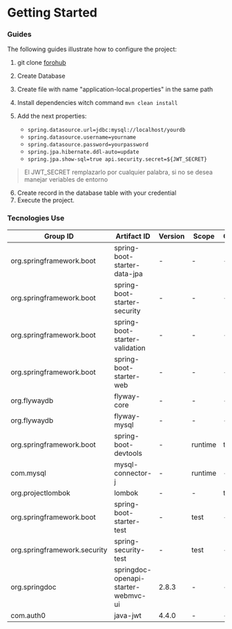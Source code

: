 # Getting Started

### Guides
The following guides illustrate how to configure the project:

1. git clone [forohub](https://gitlab.com/HectorMarroquin/foro-hub-api.git)
2. Create Database
3. Create file with name "application-local.properties" in the same path
4. Install dependencies witch command `mvn clean install`
5. Add the next properties:

   - `spring.datasource.url=jdbc:mysql://localhost/yourdb`
   - `spring.datasource.username=yourname`
   - `spring.datasource.password=yourpassword`
   - `spring.jpa.hibernate.ddl-auto=update`
   - `spring.jpa.show-sql=true api.security.secret=${JWT_SECRET}`

 > El JWT_SECRET remplazarlo por cualquier palabra, si no se desea manejar veriables de entorno

6. Create record in the database table with your credential
7. Execute the project.


### Tecnologies Use

| Group ID                     | Artifact ID                               | Version   | Scope      | Optional |
|------------------------------|-------------------------------------------|-----------|------------|----------|
| org.springframework.boot     | spring-boot-starter-data-jpa             | -         | -          | -        |
| org.springframework.boot     | spring-boot-starter-security             | -         | -          | -        |
| org.springframework.boot     | spring-boot-starter-validation           | -         | -          | -        |
| org.springframework.boot     | spring-boot-starter-web                  | -         | -          | -        |
| org.flywaydb                 | flyway-core                              | -         | -          | -        |
| org.flywaydb                 | flyway-mysql                             | -         | -          | -        |
| org.springframework.boot     | spring-boot-devtools                     | -         | runtime    | true     |
| com.mysql                    | mysql-connector-j                        | -         | runtime    | -        |
| org.projectlombok            | lombok                                   | -         | -          | true     |
| org.springframework.boot     | spring-boot-starter-test                 | -         | test       | -        |
| org.springframework.security | spring-security-test                     | -         | test       | -        |
| org.springdoc                | springdoc-openapi-starter-webmvc-ui      | 2.8.3     | -          | -        |
| com.auth0                    | java-jwt                                 | 4.4.0     | -          | -        |
